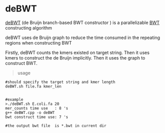 # deBWT

[deBWT](http://www.ncbi.nlm.nih.gov/pubmed/27307614) (de Bruijn branch-based BWT constructor ) is a parallelizable [BWT](http://www.cs.jhu.edu/~langmea/resources/bwt_fm.pdf) constructing algorithm

deBWT uses de Bruijn graph to reduce the time consumed in the repeating regions when constructing BWT

Firstly, deBWT counts the kmers existed on target string. 
Then it uses kmers to construct the de Bruijn implicitly.
Then it uses the graph to construct BWT.

> usage

```
#should specify the target string and kmer length
deBWT.sh file.fa kmer_len


#example
>./deBWT.sh E.coli.fa 20
mer_counts time use   : 8 's
g++ deBWT.cpp -o deBWT
bwt construct time use: 7 's

#the output bwt file  is *.bwt in current dir
```
